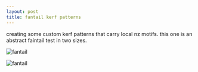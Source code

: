 ```yaml
---
layout: post
title: fantail kerf patterns
---
```


creating some custom kerf patterns that carry local nz motifs. this one is an abstract faintail  test in two sizes.


![fantail]({{site.baseurl}}/images/fantail1.png)


![fantail]({{site.baseurl}}/images/fantail2.png)
